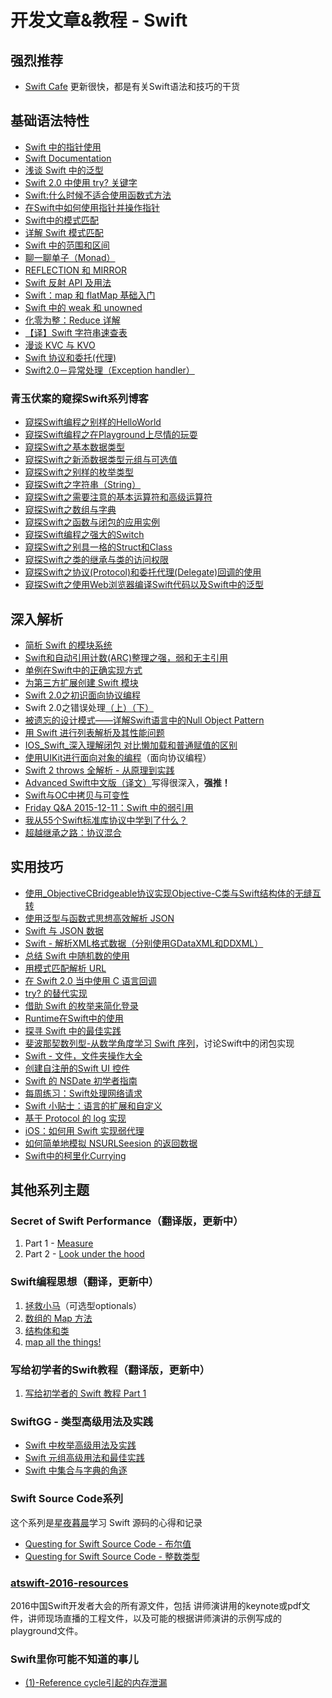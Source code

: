 # 开发文章&教程 - Swift
## 强烈推荐
- [Swift Cafe][1]
更新很快，都是有关Swift语法和技巧的干货

## 基础语法特性
- [Swift 中的指针使用][2]
- [Swift Documentation][3]
- [浅谈 Swift 中的泛型][4]
- [Swift 2.0 中使用 try? 关键字][5]
- [Swift:什么时候不适合使用函数式方法][6]
- [在Swift中如何使用指针并操作指针][7]
- [Swift中的模式匹配][8]
- [详解 Swift 模式匹配][9]
- [Swift 中的范围和区间][10]
- [聊一聊单子（Monad）][11]
- [REFLECTION 和 MIRROR][12]
- [Swift 反射 API 及用法][13]
- [Swift：map 和 flatMap 基础入门][14]
- [Swift 中的 weak 和 unowned][15]
- [化零为整：Reduce 详解][16]
- [【译】Swift 字符串速查表][17]
- [漫谈 KVC 与 KVO][18]
- [Swift 协议和委托(代理)][19]
- [Swift2.0－异常处理（Exception handler）][20]

### 青玉伏案的窥探Swift系列博客
- [窥探Swift编程之别样的HelloWorld][21]
- [窥探Swift编程之在Playground上尽情的玩耍][22]
- [窥探Swift之基本数据类型][23]
- [窥探Swift之新添数据类型元组与可选值][24]
- [窥探Swift之别样的枚举类型][25]
- [窥探Swift之字符串（String）][26]
- [窥探Swift之需要注意的基本运算符和高级运算符][27]
- [窥探Swift之数组与字典][28]
- [窥探Swift之函数与闭包的应用实例][29]
- [窥探Swift编程之强大的Switch][30]
- [窥探Swift之别具一格的Struct和Class][31]
- [窥探Swift之类的继承与类的访问权限][32]
- [窥探Swift之协议(Protocol)和委托代理(Delegate)回调的使用][33]
- [窥探Swift之使用Web浏览器编译Swift代码以及Swift中的泛型][34]


## 深入解析
- [简析 Swift 的模块系统][35]
- [Swift和自动引用计数(ARC)整理之强，弱和无主引用][36]
- [单例在Swift中的正确实现方式][37]
- [为第三方扩展创建 Swift 模块][38]
- [Swift 2.0之初识面向协议编程][39]
- Swift 2.0之错误处理[（上）][40][（下）][41]
- [被遗忘的设计模式——详解Swift语言中的Null Object Pattern][42]
- [用 Swift 进行列表解析及其性能问题][43]
- [IOS\_Swift\_深入理解闭包 对比懒加载和普通赋值的区别][44]
- [使用UIKit进行面向对象的编程][45]（面向协议编程）
- [Swift 2 throws 全解析 - 从原理到实践][46]
- [Advanced Swift中文版（译文）][47]写得很深入，**强推！**
- [Swift与OC中拷贝与可变性][48]
- [Friday Q&A 2015-12-11：Swift 中的弱引用][49]
- [我从55个Swift标准库协议中学到了什么？][50]
- [超越继承之路：协议混合][51]

## 实用技巧
- [使用\_ObjectiveCBridgeable协议实现Objective-C类与Swift结构体的无缝互转][52]
- [使用泛型与函数式思想高效解析 JSON][53]
- [Swift 与 JSON 数据][54]
- [Swift - 解析XML格式数据（分别使用GDataXML和DDXML）][55]
- [总结 Swift 中随机数的使用][56]
- [用模式匹配解析 URL][57]
- [在 Swift 2.0 当中使用 C 语言回调][58]
- [try? 的替代实现][59]
- [借助 Swift 的枚举来简化登录][60]
- [Runtime在Swift中的使用][61]
- [探寻 Swift 中的最佳实践][62]
- [斐波那契数列型-从数学角度学习 Swift 序列][63]，讨论Swift中的闭包实现
- [Swift - 文件，文件夹操作大全][64]
- [创建自注册的Swift UI 控件][65]
- [Swift 的 NSDate 初学者指南][66]
- [每周练习：Swift处理网络请求][67]
- [Swift 小贴士：语言的扩展和自定义][68]
- [基于 Protocol 的 log 实现][69]
- [iOS：如何用 Swift 实现弱代理][70]
- [如何简单地模拟 NSURLSeesion 的返回数据][71]
- [Swift中的柯里化Currying][72]

## 其他系列主题
### Secret of Swift Performance（翻译版，更新中）
1. Part 1 - [Measure][73]
2. Part 2 - [Look under the hood][74]

### Swift编程思想（翻译，更新中）
1. [拯救小马][75]（可选型optionals）
2. [数组的 Map 方法][76]
3. [结构体和类][77]
1. [map all the things!][78]

### 写给初学者的Swift教程（翻译版，更新中）
1. [写给初学者的 Swift 教程 Part 1][79]

### SwiftGG - 类型高级用法及实践
- [Swift 中枚举高级用法及实践][80]
- [Swift 元组高级用法和最佳实践][81]
- [Swift 中集合与字典的角逐][82]

### Swift Source Code系列
这个系列是[星夜暮晨][83]学习 Swift 源码的心得和记录
- [Questing for Swift Source Code - 布尔值][84]
- [Questing for Swift Source Code -  整数类型][85]

### [atswift-2016-resources][86]
2016中国Swift开发者大会的所有源文件，包括 讲师演讲用的keynote或pdf文件，讲师现场直播的工程文件，以及可能的根据讲师演讲的示例写成的playground文件。

### Swift里你可能不知道的事儿
- [(1)-Reference cycle引起的内存泄漏][87]


[1]:	http://swiftcafe.io/ "Swift Cafe"
[2]:	http://onevcat.com/2015/01/swift-pointer/
[3]:	http://nshipster.cn/swift-documentation/
[4]:	http://swift.gg/2015/09/16/swift-generics/ "浅谈 Swift 中的泛型"
[5]:	http://swift.gg/2015/08/31/swift-2-lets-try/ "Swift 2.0 中使用 try? 关键字"
[6]:	http://swift.gg/2015/08/28/swift_when_the_functional_approach_is_not_right/ "Swift:什么时候不适合使用函数式方法"
[7]:	https://github.com/icepy/_posts/issues/3
[8]:	http://swift.gg/2015/10/16/swift-pattern-matching/ "Swift中的模式匹配"
[9]:	http://swift.gg/2015/10/27/swift-pattern-matching-in-detail/ "详解 Swift 模式匹配"
[10]:	http://swift.gg/2015/10/26/swift-ranges-and-intervals/ "Swift 中的范围和区间"
[11]:	http://swift.gg/2015/10/30/lets-talk-about-monads/ "聊一聊单子（Monad）"
[12]:	http://swifter.tips/reflect/
[13]:	http://swift.gg/2015/11/23/swift-reflection-api-what-you-can-do/ "Swift 反射 API 及用法"
[14]:	http://swift.gg/2015/11/26/swift-map-and-flatmap/ "Swift：map 和 flatMap 基础入门"
[15]:	http://swift.gg/2015/12/02/swift-weak-and-unowned/ "Swift 中的 weak 和 unowned"
[16]:	http://swift.gg/2015/12/10/reduce-all-the-things/ "化零为整：Reduce 详解"
[17]:	http://www.cocoachina.com/swift/20151218/14746.html
[18]:	http://swiftcafe.io/2016/01/03/kvc/ "漫谈 KVC 与 KVO"
[19]:	http://www.cnblogs.com/xilanglang/p/5143613.html "Swift 协议和委托(代理)"
[20]:	http://www.cnblogs.com/GarveyCalvin/p/5081608.html "Swift2.0－异常处理（Exception handler）"
[21]:	http://www.cnblogs.com/ludashi/p/4451207.html "窥探Swift编程之别样的HelloWorld"
[22]:	http://www.cnblogs.com/ludashi/p/4451481.html "窥探Swift编程之在Playground上尽情的玩耍"
[23]:	http://www.cnblogs.com/ludashi/p/4454496.html "窥探Swift之基本数据类型"
[24]:	http://www.cnblogs.com/ludashi/p/4711010.html "窥探Swift之新添数据类型元组与可选值"
[25]:	http://www.cnblogs.com/ludashi/p/4721158.html "窥探Swift之别样的枚举类型"
[26]:	http://www.cnblogs.com/ludashi/p/4725018.html "窥探Swift之字符串（String）"
[27]:	http://www.cnblogs.com/ludashi/p/4963036.html "窥探Swift之需要注意的基本运算符和高级运算符"
[28]:	http://www.cnblogs.com/ludashi/p/5006321.html "窥探Swift之数组与字典"
[29]:	http://www.cnblogs.com/ludashi/p/4968837.html "窥探Swift之函数与闭包的应用实例"
[30]:	http://www.cnblogs.com/ludashi/p/5033542.html "窥探Swift编程之强大的Switch"
[31]:	http://www.cnblogs.com/ludashi/p/5044196.html "窥探Swift之别具一格的Struct和Class"
[32]:	http://www.cnblogs.com/ludashi/p/5048831.html "窥探Swift之类的继承与类的访问权限"
[33]:	http://www.cnblogs.com/ludashi/p/5057858.html "窥探Swift之协议(Protocol)和委托代理(Delegate)回调的使用"
[34]:	http://www.cnblogs.com/ludashi/p/5066286.html "窥探Swift之使用Web浏览器编译Swift代码以及Swift中的泛型"
[35]:	http://www.cocoachina.com/industry/20140621/8904.html
[36]:	http://www.devtf.cn/?p=462
[37]:	http://www.devtf.cn/?p=937
[38]:	http://andelf.github.io/blog/2015/01/23/swift-3rd-library-install-as-swift-modules/
[39]:	http://www.swiftyper.com/Swift/introducing-protocol-oriented-programming-in-swift-2.html "Swift 2.0之初识面向协议编程"
[40]:	http://www.swiftyper.com/Swift/swift2_error_handling.html
[41]:	http://www.swiftyper.com/Swift/swift2_error_handling_part_2.html
[42]:	http://www.csdn.net/article/2015-11-17/2826234-null-object-pattern-in-swift
[43]:	http://swift.gg/2015/10/29/list-comprehensions-and-performance-with-swift/ "用 Swift 进行列表解析及其性能问题"
[44]:	http://blog.csdn.net/zimo2013/article/details/50073691 "IOS_Swift_深入理解闭包 对比懒加载和普通赋值的区别"
[45]:	http://www.cocoachina.com/ios/20151208/14581.html
[46]:	http://www.ibm.com/developerworks/cn/mobile/mo-cn-swift/index.html "Swift 2 throws 全解析 - 从原理到实践"
[47]:	http://www.jianshu.com/p/18744b078508 "Advanced Swift中文版"
[48]:	http://649395594.github.io/blog/2015/12/23/swiftyu-oczhong-kao-bei-yu-ke-bian-xing/ "Swift与OC中拷贝与可变性"
[49]:	http://swift.gg/2015/12/28/friday-qa-2015-12-11-swift-weak-references/ "Friday Q&A 2015-12-11：Swift 中的弱引用"
[50]:	http://www.cocoachina.com/swift/20160107/14868.html
[51]:	http://chengway.in/chao-yue-ji-cheng-zhi-lu-xie-yi-hun-he/
[52]:	http://southpeak.github.io/blog/2015/10/26/objectivecbridgeable-protocol-for-objectivec-class-and-swift-struct/
[53]:	http://codebuild.me/2015/09/14/efficient-json-in-swift-with-functional-concepts-and-generics/
[54]:	http://swiftcafe.io/2015/07/18/swift-json/
[55]:	http://www.hangge.com/blog/cache/detail_646.html
[56]:	http://www.cocoachina.com/swift/20151013/13624.html
[57]:	http://swift.gg/2015/09/15/urls-and-pattern-matching/
[58]:	http://swift.gg/2015/11/11/c-callbacks-in-swift/ "在 Swift 2.0 当中使用 C 语言回调"
[59]:	http://swift.gg/2015/10/13/alternatives-to-try-swiftlang/ "try? 的替代实现"
[60]:	https://realm.io/cn/news/david-east-simplifying-login-swift-enums/ "借助 Swift 的枚举来简化登录"
[61]:	https://github.com/icepy/_posts/issues/8
[62]:	https://realm.io/cn/news/gotocph-ash-furrow-best-practices-swift/ "探寻 Swift 中的最佳实践"
[63]:	http://swift.gg/2015/12/04/the-fibonacci-sequencetype/ "斐波那契数列型-从数学角度学习 Swift 序列"
[64]:	http://www.hangge.com/blog/cache/detail_527.html "Swift - 文件，文件夹操作大全"
[65]:	http://www.devtf.cn/?p=1162 "创建自注册的Swift UI 控件"
[66]:	http://swift.gg/2015/12/14/a-beginners-guide-to-nsdate-in-swift/ "Swift 的 NSDate 初学者指南"
[67]:	https://github.com/icepy/_posts/issues/10 "每周练习：Swift处理网络请求"
[68]:	http://www.cocoachina.com/swift/20151223/14774.html
[69]:	http://www.cocoachina.com/swift/20160118/14935.html
[70]:	http://swift.gg/2016/01/19/ios-weak-delegates-swift/ "iOS：如何用 Swift 实现弱代理"
[71]:	http://swift.gg/2016/01/22/an-easy-way-to-stub-nsurlsession/ "如何简单地模拟 NSURLSeesion 的返回数据"
[72]:	http://segmentfault.com/a/1190000004340919 "Swift中的柯里化Currying"
[73]:	http://southpeak.github.io/blog/2015/11/05/secret-of-swift-performance-part-1/
[74]:	http://southpeak.github.io/blog/2015/11/05/secret-of-swift-performance-part-2/
[75]:	http://swift.gg/2015/09/29/thinking-in-swift-1/ "Swift 编程思想，第一部分：拯救小马"
[76]:	http://swift.gg/2015/10/09/thinking-in-swift-2/ "Swift 编程思想，第二部分：数组的 Map 方法"
[77]:	http://alisoftware.github.io/swift/2015/10/03/thinking-in-swift-3/ "Swift编程思想第三部分：结构体和类"
[78]:	http://swift.gg/2015/10/22/thinking-in-swift-4/ "Swift 编程思想 Part 4：map all the things!"
[79]:	http://swift.gg/2015/11/13/swift-tutorial-for-beginners-part-1/ "写给初学者的 Swift 教程 Part 1"
[80]:	http://swift.gg/2015/11/20/advanced-practical-enum-examples/ "Swift 中枚举高级用法及实践"
[81]:	http://swift.gg/2015/10/10/tuples-swift-advanced-usage-best-practices/ "Swift 元组高级用法和最佳实践"
[82]:	http://swift.gg/2016/01/20/sets-vs-dictionaries-smackdown-in-swiftlang/ "Swift 中集合与字典的角逐"
[83]:	http://www.jianshu.com/users/ef1058d2d851 "星夜暮晨"
[84]:	http://www.jianshu.com/p/217510b270f1 "Questing for Swift Source Code - 布尔值"
[85]:	http://www.jianshu.com/p/ae67b4d37159 "Questing for Swift Source Code -  整数类型"
[86]:	https://github.com/atConf/atswift-2016-resources "atswift-2016-resources"
[87]:	http://segmentfault.com/a/1190000004331260 "Swift里你可能不知道的事儿(1)-Reference cycle引起的内存泄漏"